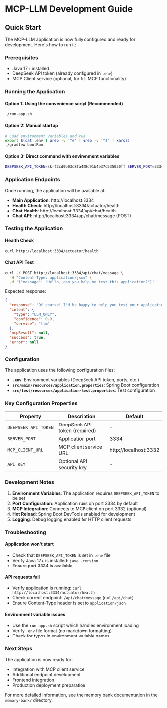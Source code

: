 # MCP-LLM Development Guide

## Quick Start

The MCP-LLM application is now fully configured and ready for development. Here's how to run it:

### Prerequisites
- Java 17+ installed
- DeepSeek API token (already configured in `.env`)
- MCP Client service (optional, for full MCP functionality)

### Running the Application

#### Option 1: Using the convenience script (Recommended)
```bash
./run-app.sh
```

#### Option 2: Manual startup
```bash
# Load environment variables and run
export $(cat .env | grep -v '^#' | grep -v '^$' | xargs)
./gradlew bootRun
```

#### Option 3: Direct command with environment variables
```bash
DEEPSEEK_API_TOKEN=sk-f2cd9b03c8fa428d91b4e37c535030ff SERVER_PORT=3334 ./gradlew bootRun
```

### Application Endpoints

Once running, the application will be available at:

- **Main Application**: http://localhost:3334
- **Health Check**: http://localhost:3334/actuator/health
- **Chat Health**: http://localhost:3334/api/chat/health
- **Chat API**: http://localhost:3334/api/chat/message (POST)

### Testing the Application

#### Health Check
```bash
curl http://localhost:3334/actuator/health
```

#### Chat API Test
```bash
curl -X POST http://localhost:3334/api/chat/message \
  -H "Content-Type: application/json" \
  -d '{"message": "Hello, can you help me test this application?"}'
```

Expected response:
```json
{
  "response": "Of course! I'd be happy to help you test your application...",
  "intent": {
    "type": "LLM_ONLY",
    "confidence": 0.9,
    "service": "llm"
  },
  "mcpResult": null,
  "success": true,
  "error": null
}
```

### Configuration

The application uses the following configuration files:

- **`.env`**: Environment variables (DeepSeek API token, ports, etc.)
- **`src/main/resources/application.properties`**: Spring Boot configuration
- **`src/test/resources/application-test.properties`**: Test configuration

### Key Configuration Properties

| Property | Description | Default |
|----------|-------------|---------|
| `DEEPSEEK_API_TOKEN` | DeepSeek API token (required) | - |
| `SERVER_PORT` | Application port | 3334 |
| `MCP_CLIENT_URL` | MCP client service URL | http://localhost:3332 |
| `API_KEY` | Optional API security key | - |

### Development Notes

1. **Environment Variables**: The application requires `DEEPSEEK_API_TOKEN` to be set
2. **Port Configuration**: Application runs on port 3334 by default
3. **MCP Integration**: Connects to MCP client on port 3332 (optional)
4. **Hot Reload**: Spring Boot DevTools enabled for development
5. **Logging**: Debug logging enabled for HTTP client requests

### Troubleshooting

#### Application won't start
- Check that `DEEPSEEK_API_TOKEN` is set in `.env` file
- Verify Java 17+ is installed: `java -version`
- Ensure port 3334 is available

#### API requests fail
- Verify application is running: `curl http://localhost:3334/actuator/health`
- Check correct endpoint: `/api/chat/message` (not `/api/chat`)
- Ensure Content-Type header is set to `application/json`

#### Environment variable issues
- Use the `run-app.sh` script which handles environment loading
- Verify `.env` file format (no markdown formatting)
- Check for typos in environment variable names

### Next Steps

The application is now ready for:
- Integration with MCP client service
- Additional endpoint development
- Frontend integration
- Production deployment preparation

For more detailed information, see the memory bank documentation in the `memory-bank/` directory.
